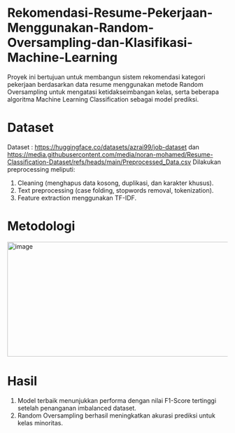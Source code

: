 # Rekomendasi-Resume-Pekerjaan-Menggunakan-Random-Oversampling-dan-Klasifikasi-Machine-Learning
Proyek ini bertujuan untuk membangun sistem rekomendasi kategori pekerjaan berdasarkan data resume menggunakan metode Random Oversampling untuk mengatasi ketidakseimbangan kelas, serta beberapa algoritma Machine Learning Classification sebagai model prediksi.

# Dataset
Dataset : https://huggingface.co/datasets/azrai99/job-dataset dan https://media.githubusercontent.com/media/noran-mohamed/Resume-Classification-Dataset/refs/heads/main/Preprocessed_Data.csv
Dilakukan preprocessing meliputi:
1. Cleaning (menghapus data kosong, duplikasi, dan karakter khusus).
2. Text preprocessing (case folding, stopwords removal, tokenization).
3. Feature extraction menggunakan TF-IDF.

# Metodologi
<img width="837" height="262" alt="image" src="https://github.com/user-attachments/assets/f603e124-edc4-45d1-9e54-137775415511" />

# Hasil
1. Model terbaik menunjukkan performa dengan nilai F1-Score tertinggi setelah penanganan imbalanced dataset.
2. Random Oversampling berhasil meningkatkan akurasi prediksi untuk kelas minoritas.
